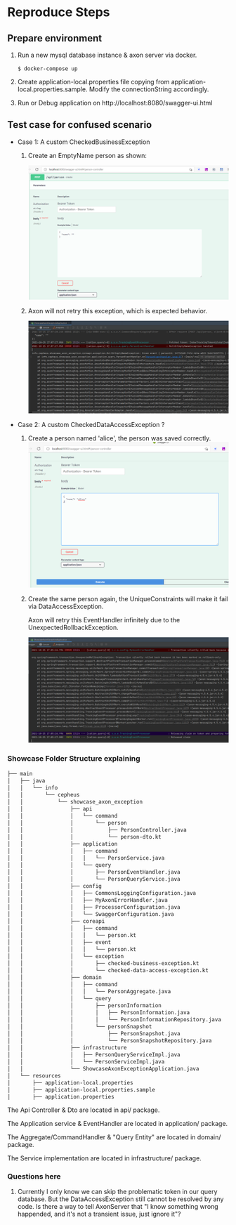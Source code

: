 
# Reproduce Steps

## Prepare environment

1. Run a new mysql database instance & axon server via docker.

    ```shell
    $ docker-compose up
    ```

2. Create application-local.properties file copying from application-local.properties.sample. Modify the connectionString accordingly.

3. Run or Debug application on http://localhost:8080/swagger-ui.html

## Test case for confused scenario

+ Case 1: A custom CheckedBusinessException
  1. Create an EmptyName person as shown:

        ![create-emptyname-person](test/Screenshot-1.png)

  2. Axon will not retry this exception, which is expected behavior.

        ![axon-will-not-retry-this-checked-exception](test/Screenshot-2.png)

+ Case 2: A custom CheckedDataAccessException ?
  1. Create a person named 'alice', the person was saved correctly.
    ![create-person-with-same-name](test/Screenshot-3.png)
  2. Create the same person again, the UniqueConstraints will make it fail via DataAccessException.
     
     Axon will retry this EventHandler infinitely due to the UnexpectedRollbackException.
     
     ![axon-will-retry-this-exception](test/Screenshot-4.png)

### Showcase Folder Structure explaining

```tree
├── main
│   ├── java
│   │   └── info       
│   │       └── cepheus
│   │           └── showcase_axon_exception
│   │               ├── api
│   │               │   └── command
│   │               │       └── person
│   │               │           ├── PersonController.java
│   │               │           └── person-dto.kt        
│   │               ├── application
│   │               │   ├── command
│   │               │   │   └── PersonService.java
│   │               │   └── query
│   │               │       ├── PersonEventHandler.java
│   │               │       └── PersonQueryService.java
│   │               ├── config
│   │               │   ├── CommonsLoggingConfiguration.java
│   │               │   ├── MyAxonErrorHandler.java
│   │               │   ├── ProcessorConfiguration.java
│   │               │   └── SwaggerConfiguration.java
│   │               ├── coreapi
│   │               │   ├── command
│   │               │   │   └── person.kt
│   │               │   ├── event
│   │               │   │   └── person.kt
│   │               │   └── exception
│   │               │       ├── checked-business-exception.kt
│   │               │       └── checked-data-access-exception.kt
│   │               ├── domain
│   │               │   ├── command
│   │               │   │   └── PersonAggregate.java
│   │               │   └── query
│   │               │       ├── personInformation
│   │               │       │   ├── PersonInformation.java
│   │               │       │   └── PersonInformationRepository.java
│   │               │       └── personSnapshot
│   │               │           ├── PersonSnapshot.java
│   │               │           └── PersonSnapshotRepository.java
│   │               ├── infrastructure
│   │               │   ├── PersonQueryServiceImpl.java
│   │               │   └── PersonServiceImpl.java
│   │               └── ShowcaseAxonExceptionApplication.java
│   └── resources
│       ├── application-local.properties
│       ├── application-local.properties.sample
│       ├── application.properties
```

The Api Controller & Dto are located in api/ package.

The Application service & EventHandler are located in application/ package.

The Aggregate/CommandHandler & "Query Entity" are located in domain/ package.

The Service implementation are located in infrastructure/ package.

### Questions here
1. Currently I only know we can skip the problematic token in our query database. But the DataAccessException still cannot be resolved by any code.
Is there a way to tell AxonServer that "I know something wrong happended, and it's not a transient issue, just ignore it"?


